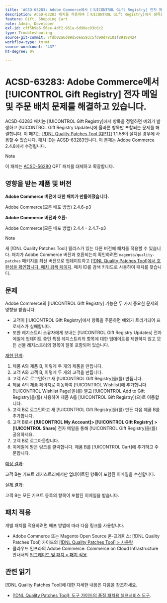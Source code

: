 ```yaml
---
title: 'ACSD-63283: Adobe Commerce에서 [!UICONTROL Gift Registry] 전자 메일 및 주문 배치 문제를 해결하고 있습니다.'
description: ACSD-63283 패치를 적용하여 [!UICONTROL Gift Registry]에서 항목을 정렬하면 예외가 발생하고 [!UICONTROL Gift Registry Updates]에 올바른 항목만 포함되는 Adobe Commerce 문제를 해결합니다.
feature: Gift, Shopping Cart
role: Admin, Developer
exl-id: cff5b9e6-56ee-4df2-961a-6d90ec83c0c2
type: Troubleshooting
source-git-commit: 7fdb02a6d89d50ea593c5fd99d78101f89198424
workflow-type: tm+mt
source-wordcount: '437'
ht-degree: 0%

---
```


# ACSD-63283: Adobe Commerce에서 [!UICONTROL Gift Registry] 전자 메일 및 주문 배치 문제를 해결하고 있습니다.

ACSD-63283 패치는 [!UICONTROL Gift Registry]에서 항목을 정렬하면 예외가 발생하고 [!UICONTROL Gift Registry Updates]에 올바른 항목만 포함되는 문제를 해결합니다. 이 패치는 [[!DNL Quality Patches Tool (QPT)]](/help/tools/quality-patches-tool/quality-patches-tool-to-self-serve-quality-patches.md) 1.1.58이 설치된 경우에 사용할 수 있습니다. 패치 ID는 ACSD-63283입니다. 이 문제는 Adobe Commerce 2.4.8에서 수정됩니다.

>[!NOTE]
>이 패치는 [ACSD-56280](https://experienceleague.adobe.com/ko/docs/commerce-operations/tools/quality-patches-tool/patches-available-in-qpt/v1-1-44/acsd-56280-gift-registry-purchases-are-not-completed) QPT 패치를 대체하고 확장합니다.

## 영향을 받는 제품 및 버전

**Adobe Commerce 버전에 대한 패치가 만들어졌습니다.**

Adobe Commerce(모든 배포 방법) 2.4.6-p3

**Adobe Commerce 버전과 호환:**

Adobe Commerce(모든 배포 방법) 2.4.4 - 2.4.7-p3

>[!NOTE]
>
>새 [!DNL Quality Patches Tool] 릴리스가 있는 다른 버전에 패치를 적용할 수 있습니다. 패치가 Adobe Commerce 버전과 호환되는지 확인하려면 `magento/quality-patches` 패키지를 최신 버전으로 업데이트하고 [[!DNL Quality Patches Tool]에서 호환성을 확인합니다. 패치 검색 페이지](https://experienceleague.adobe.com/tools/commerce-quality-patches/index.html?lang=ko). 패치 ID를 검색 키워드로 사용하여 패치를 찾습니다.

## 문제

Adobe Commerce의 [!UICONTROL Gift Registry] 기능은 두 가지 중요한 문제의 영향을 받습니다.

* 고객이 [!UICONTROL Gift Registry]에서 항목을 주문하면 예외가 트리거되어 프로세스가 실패합니다.
* 또한 레지스트리 소유자에게 보내는 [!UICONTROL Gift Registry Updates] 전자 메일에 업데이트 중인 특정 레지스트리의 항목에 대한 업데이트를 제한하지 않고 모든 선물 레지스트리의 항목이 잘못 포함되어 있습니다.

<u>재현 단계</u>:

1. 제품 A와 제품 B, 이렇게 두 개의 제품을 만듭니다.
1. 고객 A와 고객 B, 이렇게 두 개의 고객을 만듭니다.
1. 고객 A로 로그인하고 새 [!UICONTROL Gift Registry]을(를) 만듭니다.
1. 제품 A의 제품 페이지로 이동하여 [!UICONTROL Wishlist]에 추가합니다. [!UICONTROL Wishlist Page]을(를) 열고 [!UICONTROL Add to Gift Registry]을(를) 사용하여 제품 A를 [!UICONTROL Gift Registry]&#x200B;(으)로 이동합니다.
1. 고객 B로 로그인하고 새 [!UICONTROL Gift Registry]을(를) 만든 다음 제품 B를 추가합니다.
1. 고객 B로서 **[!UICONTROL My Account]> [!UICONTROL Gift Registry] >[!UICONTROL Share]** 전자 메일을 통해 [!UICONTROL Gift Registry]을(를) 공유하세요.
1. 고객 B로 로그아웃합니다.
1. 이메일에 받은 링크를 클릭합니다. 제품 B를 [!UICONTROL Cart]에 추가하고 주문합니다.

<u>예상 결과</u>:

고객 B는 기프트 레지스트리에서만 업데이트된 항목이 포함된 이메일을 수신합니다.

<u>실제 결과</u>:

고객 B는 모든 기프트 등록의 항목이 포함된 이메일을 받습니다.

## 패치 적용

개별 패치를 적용하려면 배포 방법에 따라 다음 링크를 사용합니다.

* Adobe Commerce 또는 Magento Open Source 온-프레미스: [!DNL Quality Patches Tool] 가이드의 [[!DNL Quality Patches Tool] > 사용량](/help/tools/quality-patches-tool/usage.md)
* 클라우드 인프라의 Adobe Commerce: Commerce on Cloud Infrastructure 안내서의 [업그레이드 및 패치 > 패치 적용](https://experienceleague.adobe.com/docs/commerce-cloud-service/user-guide/develop/upgrade/apply-patches.html?lang=ko).


## 관련 읽기

[!DNL Quality Patches Tool]에 대한 자세한 내용은 다음을 참조하세요.

* [[!DNL Quality Patches Tool]: 도구 가이드의 품질 패치용 셀프서비스 도구](/help/tools/quality-patches-tool/quality-patches-tool-to-self-serve-quality-patches.md).
